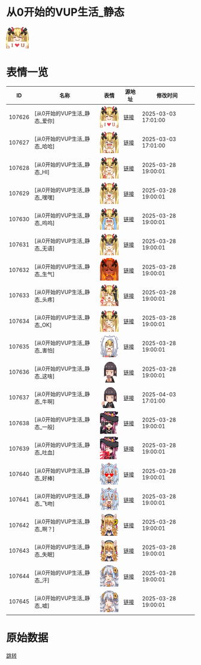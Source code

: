 # 从0开始的VUP生活_静态

<img src="./cover.png" height="60" alt="cover" />

# 表情一览

|ID|名称|表情|源地址|修改时间|
|----|----|----|----|----|
|107626|[从0开始的VUP生活_静态_爱你]|<img src="./pic/107626_%5B从0开始的VUP生活_静态_爱你%5D.png" height="60" alt="爱你"/>|[链接](https://i0.hdslb.com/bfs/garb/49c9007a3006005fe4864229c86db3c59ede0e2f.png)|2025-03-03 17:01:00|
|107627|[从0开始的VUP生活_静态_哈哈]|<img src="./pic/107627_%5B从0开始的VUP生活_静态_哈哈%5D.png" height="60" alt="哈哈"/>|[链接](https://i0.hdslb.com/bfs/garb/c771fdde468204f2b3512ccb9a51f1d5d59eaea3.png)|2025-03-03 17:01:00|
|107628|[从0开始的VUP生活_静态_HI]|<img src="./pic/107628_%5B从0开始的VUP生活_静态_HI%5D.png" height="60" alt="HI"/>|[链接](https://i0.hdslb.com/bfs/garb/122051ac546a5f952600dbed26cfba3694eb6487.png)|2025-03-28 19:00:01|
|107629|[从0开始的VUP生活_静态_嘿嘿]|<img src="./pic/107629_%5B从0开始的VUP生活_静态_嘿嘿%5D.png" height="60" alt="嘿嘿"/>|[链接](https://i0.hdslb.com/bfs/garb/38bb113d45276af1e2d3c3981e35b35ab019ef19.png)|2025-03-28 19:00:01|
|107630|[从0开始的VUP生活_静态_呜呜]|<img src="./pic/107630_%5B从0开始的VUP生活_静态_呜呜%5D.png" height="60" alt="呜呜"/>|[链接](https://i0.hdslb.com/bfs/garb/12f436f1ce1065dfae0d18c8fc8e9805c60a42ad.png)|2025-03-28 19:00:01|
|107631|[从0开始的VUP生活_静态_无语]|<img src="./pic/107631_%5B从0开始的VUP生活_静态_无语%5D.png" height="60" alt="无语"/>|[链接](https://i0.hdslb.com/bfs/garb/20178817165bc3d5443b8c10dbaa24211f8cda04.png)|2025-03-28 19:00:01|
|107632|[从0开始的VUP生活_静态_生气]|<img src="./pic/107632_%5B从0开始的VUP生活_静态_生气%5D.png" height="60" alt="生气"/>|[链接](https://i0.hdslb.com/bfs/garb/4dae0d9a2ca2b372119f6c2e1acf8808d31a51bf.png)|2025-03-28 19:00:01|
|107633|[从0开始的VUP生活_静态_头疼]|<img src="./pic/107633_%5B从0开始的VUP生活_静态_头疼%5D.png" height="60" alt="头疼"/>|[链接](https://i0.hdslb.com/bfs/garb/4f3f71fb337261c47c129fd1fbca455ed0486d96.png)|2025-03-28 19:00:01|
|107634|[从0开始的VUP生活_静态_OK]|<img src="./pic/107634_%5B从0开始的VUP生活_静态_OK%5D.png" height="60" alt="OK"/>|[链接](https://i0.hdslb.com/bfs/garb/999c9ecfdc12794ce5c2c7ea528ddf1be70bc5f4.png)|2025-03-28 19:00:01|
|107635|[从0开始的VUP生活_静态_害怕]|<img src="./pic/107635_%5B从0开始的VUP生活_静态_害怕%5D.png" height="60" alt="害怕"/>|[链接](https://i0.hdslb.com/bfs/garb/8e4f972ff5c44fa2999b4326b041adacd54860fa.png)|2025-03-28 19:00:01|
|107636|[从0开始的VUP生活_静态_这啥]|<img src="./pic/107636_%5B从0开始的VUP生活_静态_这啥%5D.png" height="60" alt="这啥"/>|[链接](https://i0.hdslb.com/bfs/garb/cfc70163048420f96067a20360eeb56ce50187a0.png)|2025-03-28 19:00:01|
|107637|[从0开始的VUP生活_静态_牛啊]|<img src="./pic/107637_%5B从0开始的VUP生活_静态_牛啊%5D.png" height="60" alt="牛啊"/>|[链接](https://i0.hdslb.com/bfs/garb/9b06e7a509062f55edaeb44467036de9f975379c.png)|2025-04-03 17:01:00|
|107638|[从0开始的VUP生活_静态_一般]|<img src="./pic/107638_%5B从0开始的VUP生活_静态_一般%5D.png" height="60" alt="一般"/>|[链接](https://i0.hdslb.com/bfs/garb/e117b891e3f3e833c8be6ffcbbf7601d36e9b182.png)|2025-03-28 19:00:01|
|107639|[从0开始的VUP生活_静态_吐血]|<img src="./pic/107639_%5B从0开始的VUP生活_静态_吐血%5D.png" height="60" alt="吐血"/>|[链接](https://i0.hdslb.com/bfs/garb/7a3057f59a1f756e8b1daa65f4572f2e9f6fb6fc.png)|2025-03-28 19:00:01|
|107640|[从0开始的VUP生活_静态_好棒]|<img src="./pic/107640_%5B从0开始的VUP生活_静态_好棒%5D.png" height="60" alt="好棒"/>|[链接](https://i0.hdslb.com/bfs/garb/6bf0068fbb3ebe28fdb851c0e857b654a8e6b1d5.png)|2025-03-28 19:00:01|
|107641|[从0开始的VUP生活_静态_飞吻]|<img src="./pic/107641_%5B从0开始的VUP生活_静态_飞吻%5D.png" height="60" alt="飞吻"/>|[链接](https://i0.hdslb.com/bfs/garb/e4cd33b18e6dec27e28d45aa2bd8775ef450b96d.png)|2025-03-28 19:00:01|
|107642|[从0开始的VUP生活_静态_啊？]|<img src="./pic/107642_%5B从0开始的VUP生活_静态_啊？%5D.png" height="60" alt="啊？"/>|[链接](https://i0.hdslb.com/bfs/garb/26f363649b6220baa365153de4a52b1e122e504c.png)|2025-03-28 19:00:01|
|107643|[从0开始的VUP生活_静态_失眠]|<img src="./pic/107643_%5B从0开始的VUP生活_静态_失眠%5D.png" height="60" alt="失眠"/>|[链接](https://i0.hdslb.com/bfs/garb/cd73ef9500d754b107d139c3dbb0ed9ad8bfe45b.png)|2025-03-28 19:00:01|
|107644|[从0开始的VUP生活_静态_汗]|<img src="./pic/107644_%5B从0开始的VUP生活_静态_汗%5D.png" height="60" alt="汗"/>|[链接](https://i0.hdslb.com/bfs/garb/9960c5ee22cd3e48b31ef398c857aa629f1ae18b.png)|2025-03-28 19:00:01|
|107645|[从0开始的VUP生活_静态_嘘]|<img src="./pic/107645_%5B从0开始的VUP生活_静态_嘘%5D.png" height="60" alt="嘘"/>|[链接](https://i0.hdslb.com/bfs/garb/a4f0129f6ecb498a14915d8fc1ecaf8fb0e46337.png)|2025-03-28 19:00:01|

# 原始数据

[跳转](./raw.json)

